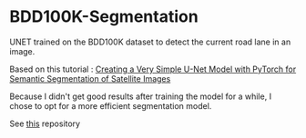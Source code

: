# BDD100K-Segmentation
UNET trained on the BDD100K dataset to detect the current road lane in an image.

Based on this tutorial : [Creating a Very Simple U-Net Model with PyTorch for Semantic Segmentation of Satellite Images](https://medium.com/analytics-vidhya/creating-a-very-simple-u-net-model-with-pytorch-for-semantic-segmentation-of-satellite-images-223aa216e705)

Because I didn't get good results after training the model for a while, I chose to opt for a more efficient segmentation model.

See [this](https://github.com/vincentpalma/Efficient-Segmentation-Networks) repository

